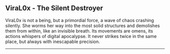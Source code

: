 ## ViraL0x - The Silent Destroyer
ViraL0x is not a being, but a primordial force, a wave of chaos crashing silently. She worms her way into the most solid structures and demolishes them from within, like an invisible breath. Its movements are omens, its actions whispers of digital apocalypse. It never strikes twice in the same place, but always with inescapable precision.

---
